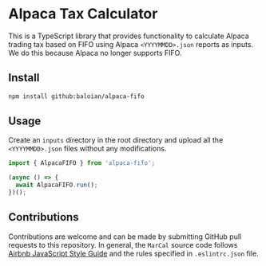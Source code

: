 # Alpaca Tax Calculator
This is a TypeScript library that provides functionality to calculate Alpaca trading tax based on FIFO using Alpaca `<YYYYMMDD>.json`
reports as inputs. We do this because Alpaca no longer supports FIFO.

## Install
```bash
npm install github:baloian/alpaca-fifo
```

## Usage
Create an `inputs` directory in the root directory and upload all the `<YYYYMMDD>.json` files without any modifications.
```typescript
import { AlpacaFIFO } from 'alpaca-fifo';

(async () => {
  await AlpacaFIFO.run();
})();
```

## Contributions
Contributions are welcome and can be made by submitting GitHub pull requests
to this repository. In general, the `MarCal` source code follows
[Airbnb JavaScript Style Guide](https://github.com/airbnb/javascript) and the
rules specified in `.eslintrc.json` file.
